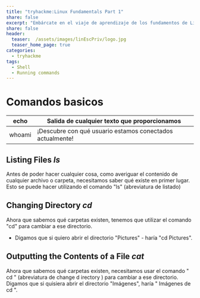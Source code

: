 ```yaml
---
title: "tryhackme:Linux Fundamentals Part 1"
share: false
excerpt: "Embárcate en el viaje de aprendizaje de los fundamentos de Linux. Aprende a ejecutar algunos de los primeros comandos esenciales en un terminal interactivo."
share: false
header:
  teaser:  /assets/images/linEscPriv/logo.jpg
  teaser_home_page: true
categories:
  - tryhackme
tags:
  - Shell
  - Running commands 
---
```


# Comandos basicos
|echo	|Salida de cualquier texto que proporcionamos|
| ------ | -------- |
|whoami	|¡Descubre con qué usuario estamos conectados actualmente!|


## Listing Files *ls*

Antes de poder hacer cualquier cosa, como averiguar el contenido de cualquier archivo o carpeta, necesitamos saber qué existe en primer lugar. Esto se puede hacer utilizando el comando "ls" (abreviatura de listado)

## Changing Directory *cd*

Ahora que sabemos qué carpetas existen, tenemos que utilizar el comando "cd"  para cambiar a ese directorio. 
- Digamos que si quiero abrir el directorio "Pictures" - haría "cd Pictures".

## Outputting the Contents of a File *cat*

Ahora que sabemos qué carpetas existen, necesitamos usar el comando " cd " (abreviatura de change d irectory ) para cambiar a ese directorio. Digamos que si quisiera abrir el directorio "Imágenes", haría " Imágenes de cd ".

